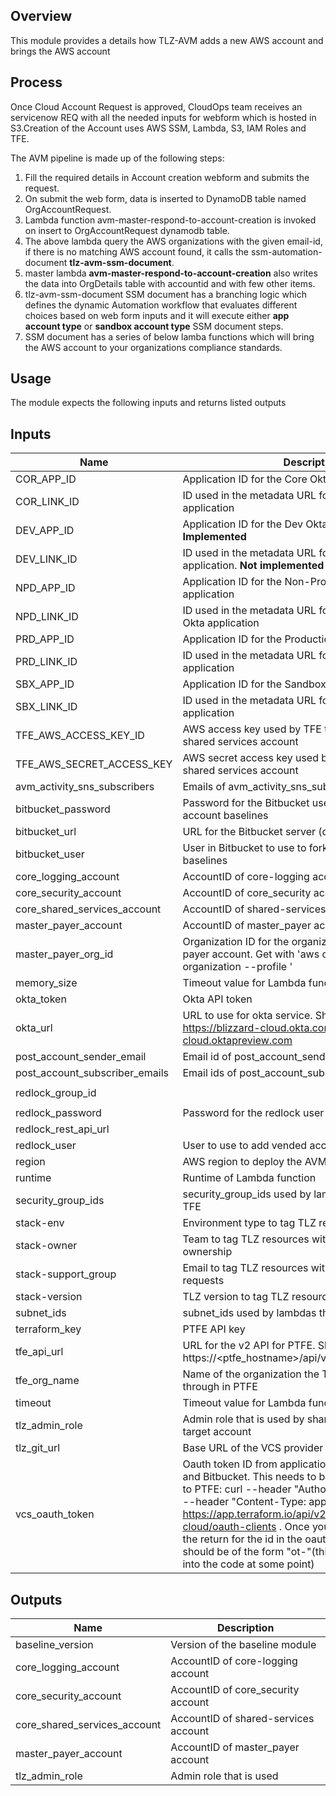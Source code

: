 Overview
--------
This module provides a details how TLZ-AVM adds a new AWS account and brings the AWS account



Process
-------
Once Cloud Account Request is approved, CloudOps team receives an servicenow REQ with all the needed inputs for webform which is hosted in S3.Creation of the Account uses AWS SSM, Lambda, S3, IAM Roles and TFE.

The AVM pipeline is made up of the following steps:

1. Fill the required details in Account creation webform and submits the request.
2. On submit the web form,  data is inserted to DynamoDB  table named OrgAccountRequest.
3. Lambda function avm-master-respond-to-account-creation is invoked on insert to OrgAccountRequest dynamodb table.
4. The above lambda query the AWS organizations with the given email-id, if there is no matching AWS account found, it calls the ssm-automation-document **tlz-avm-ssm-document**.
5. master lambda **avm-master-respond-to-account-creation** also writes the data into OrgDetails table with accountid and with few other items.
6. tlz-avm-ssm-document SSM document has a branching logic which defines the dynamic Automation workflow that evaluates different choices based on web form inputs and it will execute either **app account type** or **sandbox account type** SSM document steps.
7. SSM document has a series of below lamba functions which will bring the AWS account to your organizations compliance standards.

 
Usage
-----
The module expects the following inputs and returns listed outputs

## Inputs

| Name | Description | Type | Default | Required |
|------|-------------|:----:|:-----:|:-----:|
| COR\_APP\_ID | Application ID for the Core Okta application | string | n/a | yes |
| COR\_LINK\_ID | ID used in the metadata URL for the Core Okta application | string | n/a | yes |
| DEV\_APP\_ID | Application ID for the Dev Okta application. **Not Implemented** | string | `"not_implemented"` | no |
| DEV\_LINK\_ID | ID used in the metadata URL for the Dev Okta application. **Not implemented** | string | `"not_implemented"` | no |
| NPD\_APP\_ID | Application ID for the Non-Production Okta application | string | n/a | yes |
| NPD\_LINK\_ID | ID used in the metadata URL for the Non-Production Okta application | string | n/a | yes |
| PRD\_APP\_ID | Application ID for the Production Okta application | string | n/a | yes |
| PRD\_LINK\_ID | ID used in the metadata URL for the Production Okta application | string | n/a | yes |
| SBX\_APP\_ID | Application ID for the Sandbox Okta application | string | n/a | yes |
| SBX\_LINK\_ID | ID used in the metadata URL for the Sandbox Okta application | string | n/a | yes |
| TFE\_AWS\_ACCESS\_KEY\_ID | AWS access key used by TFE to deploy into the shared services account | string | n/a | yes |
| TFE\_AWS\_SECRET\_ACCESS\_KEY | AWS secret access key used by TFE to deploy into the shared services account | string | n/a | yes |
| avm\_activity\_sns\_subscribers | Emails of avm\_activity\_sns\_subscribers | string | n/a | yes |
| bitbucket\_password | Password for the Bitbucket user to use to fork vended account baselines | string | n/a | yes |
| bitbucket\_url | URL for the Bitbucket server (duplicate?) | string | n/a | yes |
| bitbucket\_user | User in Bitbucket to use to fork vended account baselines | string | n/a | yes |
| core\_logging\_account | AccountID of core-logging account | string | n/a | yes |
| core\_security\_account | AccountID of core\_security account | string | n/a | yes |
| core\_shared\_services\_account | AccountID of shared-services account | string | n/a | yes |
| master\_payer\_account | AccountID of master\_payer account | string | n/a | yes |
| master\_payer\_org\_id | Organization ID for the organization in the master payer account. Get with 'aws organizations describe-organization --profile <profile>' | string | n/a | yes |
| memory\_size | Timeout value for Lambda function | string | `"150"` | no |
| okta\_token | Okta API token | string | n/a | yes |
| okta\_url | URL to use for okta service. Should be https://blizzard-cloud.okta.com or https://blizzard-cloud.oktapreview.com | string | n/a | yes |
| post\_account\_sender\_email | Email id of post\_account\_sender\_email | string | n/a | yes |
| post\_account\_subscriber\_emails | Email ids of post\_account\_subscriber\_emails | string | n/a | yes |
| redlock\_group\_id |  | string | `"dae55ccd-c9d2-49db-975c-971beda39080"` | no |
| redlock\_password | Password for the redlock user | string | n/a | yes |
| redlock\_rest\_api\_url |  | string | `"https://api.eu.redlock.io"` | no |
| redlock\_user | User to use to add vended accounts to redlock | string | `"cirrus@blizzard-cloud.com"` | no |
| region | AWS region to deploy the AVM into | string | n/a | yes |
| runtime | Runtime of Lambda function | string | `"python3.7"` | no |
| security\_group\_ids | security\_group\_ids used by lambdas that call GHE and TFE | list | n/a | yes |
| stack-env | Environment type to tag TLZ resources with | string | n/a | yes |
| stack-owner | Team to tag TLZ resources with to denote support ownership | string | n/a | yes |
| stack-support\_group | Email to tag TLZ resources with to direct support requests | string | n/a | yes |
| stack-version | TLZ version to tag TLZ resources with | string | n/a | yes |
| subnet\_ids | subnet\_ids used by lambdas that call GHE and TFE | list | n/a | yes |
| terraform\_key | PTFE API key | string | n/a | yes |
| tfe\_api\_url | URL for the v2 API for PTFE. Should be https://<ptfe\_hostname>/api/v2 | string | n/a | yes |
| tfe\_org\_name | Name of the organization the TLZ will be deployed through in PTFE | string | n/a | yes |
| timeout | Timeout value for Lambda function | string | `"300"` | no |
| tlz\_admin\_role | Admin role that is used by shared-services to access target account | string | n/a | yes |
| tlz\_git\_url | Base URL of the VCS provider | string | n/a | yes |
| vcs\_oauth\_token | Oauth token ID from application link between PTFE and Bitbucket. This needs to be pulled from an API call to PTFE: curl --header "Authorization: <ptfe\_token>" --header "Content-Type: application/vnd.api+json" https://app.terraform.io/api/v2/organizations/blizzard-cloud/oauth-clients . Once you have the return, check the return for the id in the oauth\_tokens section. It should be of the form "ot-<random characters>"(this really needs to be put into the code at some point) | string | n/a | yes |

## Outputs

| Name | Description |
|------|-------------|
| baseline\_version | Version of the baseline module |
| core\_logging\_account | AccountID of core-logging account |
| core\_security\_account | AccountID of core\_security account |
| core\_shared\_services\_account | AccountID of shared-services account |
| master\_payer\_account | AccountID of master\_payer account |
| tlz\_admin\_role | Admin role that is used |

